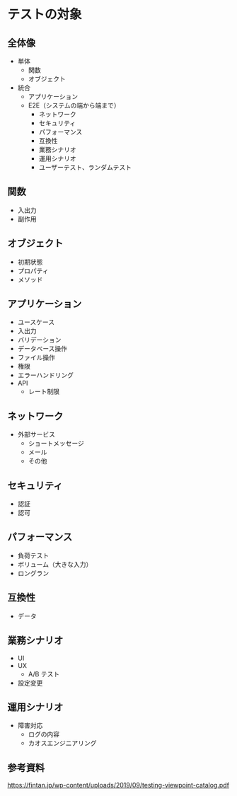 # テストの対象

## 全体像

- 単体
  - 関数
  - オブジェクト
- 統合
  - アプリケーション
  - E2E（システムの端から端まで）
    - ネットワーク
    - セキュリティ
    - パフォーマンス
    - 互換性
    - 業務シナリオ
    - 運用シナリオ
    - ユーザーテスト、ランダムテスト

## 関数

- 入出力
- 副作用

## オブジェクト

- 初期状態
- プロパティ
- メソッド

## アプリケーション

- ユースケース
- 入出力
- バリデーション
- データベース操作
- ファイル操作
- 権限
- エラーハンドリング
- API
  - レート制限

## ネットワーク

- 外部サービス
  - ショートメッセージ
  - メール
  - その他

## セキュリティ

- 認証
- 認可

## パフォーマンス

- 負荷テスト
- ボリューム（大きな入力）
- ロングラン

## 互換性

- データ

## 業務シナリオ

- UI
- UX
  - A/B テスト
- 設定変更

## 運用シナリオ

- 障害対応
  - ログの内容
  - カオスエンジニアリング

## 参考資料

https://fintan.jp/wp-content/uploads/2019/09/testing-viewpoint-catalog.pdf
